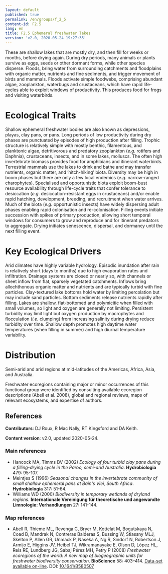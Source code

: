 ```yaml
---
layout: default
published: true
permalink: /en/groups/f_2_5
content-id: F2.5
lang: en
title: F2.5 Ephemeral freshwater lakes
version: 'v2.0, 2020-05-24 19:27:35'
---
```


These are shallow lakes that are mostly dry, and then fill for weeks or months, before drying again. During dry periods, many animals or plants survive as eggs, seeds or other dormant forms, while other species disperse. Floods, bring water from surrounding catchments and floodplains with organic matter, nutrients and fine sediments, and trigger movement of birds and mammals. Floods activate simple foodwebs, comprising abundant algae, zooplankton, waterbugs and crustaceans, which have rapid life-cycles able to exploit windows of productivity. This produces food for frogs and visiting waterbirds. 

# Ecological Traits
 
Shallow ephemeral freshwater bodies are also known as depressions, playas, clay pans, or pans. Long periods of low productivity during dry phases are punctuated by episodes of high production after filling. Trophic structure is relatively simple with mostly benthic, filamentous, and planktonic algae, detritivorous and predatory zooplankton (_e.g._ rotifers and Daphnia), crustaceans, insects, and in some lakes, molluscs. The often high invertebrate biomass provides food for amphibians and itinerant waterbirds. Terrestrial mammals use the lakes to drink and bathe and may transfer nutrients, organic matter, and ’hitch-hiking’ biota. Diversity may be high in boom phases but there are only a few local endemics (_e.g._ narrow-ranged charophytes). Specialised and opportunistic biota exploit boom-bust resource availability through life-cycle traits that confer tolerance to desiccation (_e.g._ desiccation-resistant eggs in crustaceans) and/or enable rapid hatching, development, breeding, and recruitment when water arrives. Much of the biota (_e.g._ opportunistic insects) have widely dispersing adult phases enabling rapid colonisation and re-colonisation. Filling events initiate succession with spikes of primary production, allowing short temporal windows for consumers to grow and reproduce and for itinerant predators to aggregate. Drying initiates senescence, dispersal, and dormancy until the next filling event.
 
# Key Ecological Drivers
 
Arid climates have highly variable hydrology. Episodic inundation after rain is relatively short (days to months) due to high evaporation rates and infiltration. Drainage systems are closed or nearly so, with channels or sheet inflow from flat, sparsely vegetated catchments. Inflows bring allochthonous organic matter and nutrients and are typically turbid with fine particles. Clay-textured lake bottoms hold water by limiting percolation but may include sand particles. Bottom sediments release nutrients rapidly after filling. Lakes are shallow, flat-bottomed and polymicitic when filled with small volumes, so light and oxygen are generally not limiting. Persistent turbidity may limit light but oxygen production by macrophytes and flocculation (_i.e._ clumping) from increasing salinity during drying reduce turbidity over time. Shallow depth promotes high daytime water temperatures (when filling in summer) and high diurnal temperature variability.
 
# Distribution
 
Semi-arid and arid regions at mid-latitudes of the Americas, Africa, Asia, and Australia. 

Freshwater ecoregions containing major or minor occurrences of this functional group were identified by consulting available ecoregion descriptions (Abell et al. 2008), global and regional reviews, maps of relevant ecosystems, and expertise of authors.

## References

**Contributors**: DJ Roux, R Mac Nally, RT Kingsford and DA Keith.

**Content version**: v2.0, updated 2020-05-24.

### Main references
* Hancock MA, Timms BV  (2002) *Ecology of four turbid clay pans during a filling-drying cycle in the Paroo, semi-arid Australia*. **Hydrobiologia** 479: 95-107.
* Meintjes S  (1996) *Seasonal changes in the invertebrate community of small shallow ephemeral pans at Bain's Vlei, South Africa*. **Hydrobiologia** 317: 51-64.
* Williams WD  (2000) *Biodiversity in temporary wetlands of dryland regions*. **Internationale Vereinigung für theoretische und angewandte Limnologie: Verhandlungen** 27: 141-144.

### Map references
* Abell R, Thieme ML, Revenga C, Bryer M, Kottelat M, Bogutskaya N, Coad B, Mandrak N, Contreras Balderas S, Bussing W, Stiassny MLJ, Skelton P, Allen GR, Unmack P, Naseka A, Ng R, Sindorf N, Robertson J, Armijo E, Higgins JV, Heibel TJ, Wikramanayake E, Olson D, López HL, Reis RE, Lundberg JG, Sabaj Pérez MH, Petry P  (2008) *Freshwater ecoregions of the world: A new map of biogeographic units for freshwater biodiversity conservation*. **BioScience** 58: 403–414. [Data-set available on-line](http://www.feow.org). DOI: [10.1641/B580507](http://doi.org/10.1641/B580507)
